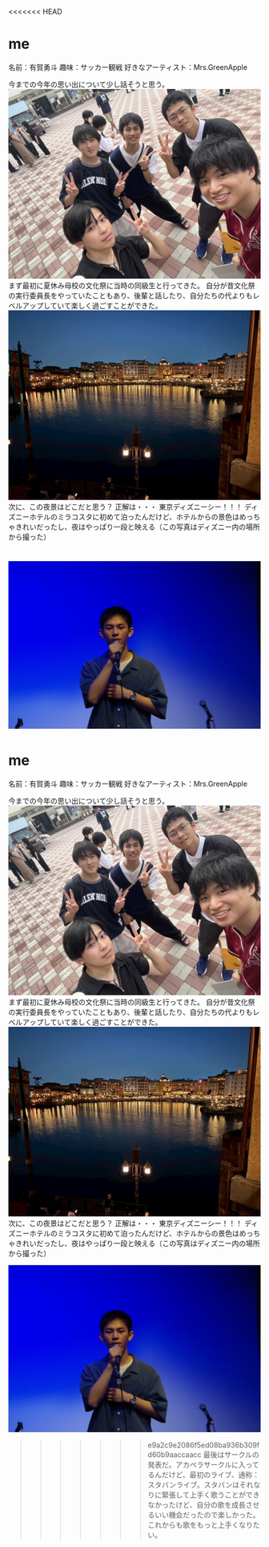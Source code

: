 <<<<<<< HEAD
# me
名前：有賀勇斗
趣味：サッカー観戦
好きなアーティスト：Mrs.GreenApple

今までの今年の思い出について少し話そうと思う。
![alt text](S__204693517_0.jpg) 
まず最初に夏休み母校の文化祭に当時の同級生と行ってきた。
自分が昔文化祭の実行委員長をやっていたこともあり、後輩と話したり、自分たちの代よりもレベルアップしていて楽しく過ごすことができた。
![alt text](S__204693518_0.jpg) 
次に、この夜景はどこだと思う？
正解は・・・
東京ディズニーシー！！！
ディズニーホテルのミラコスタに初めて泊ったんだけど、ホテルからの景色はめっちゃきれいだったし、夜はやっぱり一段と映える（この写真はディズニー内の場所から撮った）

![alt text](S__204693519_0.jpg)
=======
# me
名前：有賀勇斗
趣味：サッカー観戦
好きなアーティスト：Mrs.GreenApple

今までの今年の思い出について少し話そうと思う。
![alt text](S__204693517_0.jpg) 
まず最初に夏休み母校の文化祭に当時の同級生と行ってきた。
自分が昔文化祭の実行委員長をやっていたこともあり、後輩と話したり、自分たちの代よりもレベルアップしていて楽しく過ごすことができた。
![alt text](S__204693518_0.jpg) 
次に、この夜景はどこだと思う？
正解は・・・
東京ディズニーシー！！！
ディズニーホテルのミラコスタに初めて泊ったんだけど、ホテルからの景色はめっちゃきれいだったし、夜はやっぱり一段と映える（この写真はディズニー内の場所から撮った）

![alt text](S__204693519_0.jpg)
>>>>>>> e9a2c9e2086f5ed08ba936b309fd60b9aaccaacc
最後はサークルの発表だ。アカペラサークルに入ってるんだけど、最初のライブ、通称：スタバンライブ。スタバンはそれなりに緊張して上手く歌うことができなかったけど、自分の歌を成長させるいい機会だったので楽しかった。これからも歌をもっと上手くなりたい。